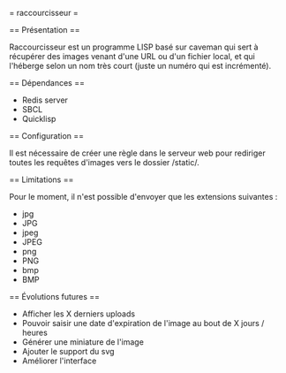 = raccourcisseur =



== Présentation ==

Raccourcisseur est un programme LISP basé sur caveman qui sert à récupérer des images venant d'une URL ou d'un fichier local, et qui l'héberge selon un nom très court (juste un numéro qui est incrémenté).


== Dépendances ==

+ Redis server
+ SBCL
+ Quicklisp

== Configuration ==

Il est nécessaire de créer une règle dans le serveur web pour rediriger toutes les requêtes d'images vers le dossier /static/.


== Limitations ==

Pour le moment, il n'est possible d'envoyer que les extensions suivantes :

+ jpg
+ JPG
+ jpeg
+ JPEG
+ png
+ PNG
+ bmp
+ BMP


== Évolutions futures ==

+ Afficher les X derniers uploads
+ Pouvoir saisir une date d'expiration de l'image au bout de X jours / heures
+ Générer une miniature de l'image
+ Ajouter le support du svg
+ Améliorer l'interface
